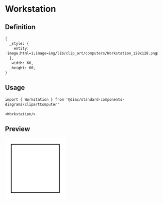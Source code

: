 # Workstation

## Definition

```
{
  _style: { 
    entity: 'image;html=1;image=img/lib/clip_art/computers/Workstation_128x128.pngstrokeColor=none;',
  },
  _width: 60,
  _height: 60,
}
```

## Usage

```
import { Workstation } from '@diac/standard-components-diagrams/clipartComputer'

<Workstation/>
```

## Preview

<img src="./workstation.png" width="200"/>
